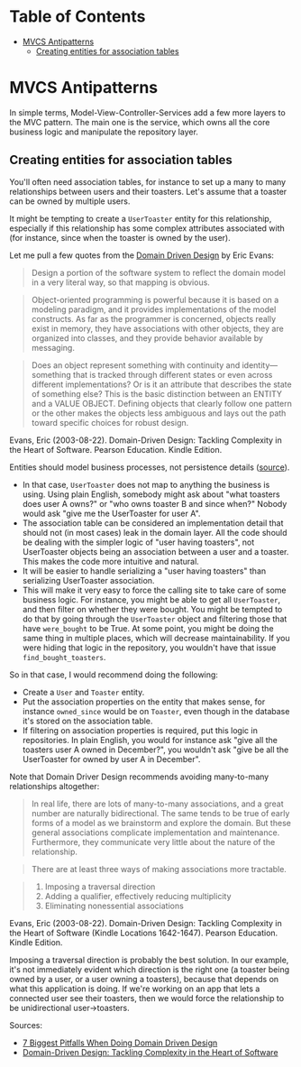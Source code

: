 <!-- START doctoc generated TOC please keep comment here to allow auto update -->
<!-- DON'T EDIT THIS SECTION, INSTEAD RE-RUN doctoc TO UPDATE -->
# Table of Contents

- [MVCS Antipatterns](#mvcs-antipatterns)
  - [Creating entities for association tables](#creating-entities-for-association-tables)

<!-- END doctoc generated TOC please keep comment here to allow auto update -->

MVCS Antipatterns
=================

In simple terms, Model-View-Controller-Services add a few more layers to the
MVC pattern. The main one is the service, which owns all the core business
logic and manipulate the repository layer.

Creating entities for association tables
----------------------------------------

You'll often need association tables, for instance to set up a many to many
relationships between users and their toasters. Let's assume that a toaster can
be owned by multiple users.

It might be tempting to create a `UserToaster` entity for this relationship,
especially if this relationship has some complex attributes associated with
(for instance, since when the toaster is owned by the user).

Let me pull a few quotes from the [Domain Driven
Design](http://www.amazon.com/Domain-Driven-Design-Tackling-Complexity-Software/dp/0321125215) by Eric Evans:

> Design a portion of the software system to reflect the domain model in a very
> literal way, so that mapping is obvious.

> Object-oriented programming is powerful because it is based on a modeling
> paradigm, and it provides implementations of the model constructs. As far as
> the programmer is concerned, objects really exist in memory, they have
> associations with other objects, they are organized into classes, and they
> provide behavior available by messaging.

> Does an object represent something with continuity and identity— something
> that is tracked through different states or even across different
> implementations? Or is it an attribute that describes the state of something
> else? This is the basic distinction between an ENTITY and a VALUE OBJECT.
> Defining objects that clearly follow one pattern or the other makes the
> objects less ambiguous and lays out the path toward specific choices for
> robust design.

Evans, Eric (2003-08-22). Domain-Driven Design: Tackling Complexity in the
Heart of Software. Pearson Education. Kindle Edition.

Entities should model business processes, not persistence details
([source](http://blog.sapiensworks.com/post/2013/05/13/7-Biggest-Pitfalls-When-Doing-Domain-Driven-Design.aspx/)).

* In that case, `UserToaster` does not map to anything the business is using.
  Using plain English, somebody might ask about "what toasters does user
  A owns?" or "who owns toaster B and since when?" Nobody would ask "give me
  the UserToaster for user A".
* The association table can be considered an implementation detail that should
  not (in most cases) leak in the domain layer. All the code should be dealing
  with the simpler logic of "user having toasters", not UserToaster objects
  being an association between a user and a toaster. This makes the code more
  intuitive and natural.
* It will be easier to handle serializing a "user having toasters" than
  serializing UserToaster association.
* This will make it very easy to force the calling site to take care of some
  business logic. For instance, you might be able to get all `UserToaster`, and
  then filter on whether they were bought. You might be tempted to do that by
  going through the `UserToaster` object and filtering those that have
  `were_bought` to be True. At some point, you might be doing the same thing in
  multiple places, which will decrease maintainability. If you were hiding that
  logic in the repository, you wouldn't have that issue `find_bought_toasters`.

So in that case, I would recommend doing the following:

* Create a `User` and `Toaster` entity.
* Put the association properties on the entity that makes sense, for instance
  `owned_since` would be on `Toaster`, even though in the database it's stored
  on the association table.
* If filtering on association properties is required, put this logic in
  repositories. In plain English, you would for instance ask "give all the
  toasters user A owned in December?", you wouldn't ask "give be all the
  UserToaster for owned by user A in December".

Note that Domain Driver Design recommends avoiding many-to-many relationships
altogether:

> In real life, there are lots of many-to-many associations, and a great number
> are naturally bidirectional. The same tends to be true of early forms of
> a model as we brainstorm and explore the domain. But these general
> associations complicate implementation and maintenance. Furthermore, they
> communicate very little about the nature of the relationship.

> There are at least three ways of making associations more tractable.

> 1. Imposing a traversal direction
> 2. Adding a qualifier, effectively reducing multiplicity
> 3. Eliminating nonessential associations

Evans, Eric (2003-08-22). Domain-Driven Design: Tackling Complexity in the
Heart of Software (Kindle Locations 1642-1647). Pearson Education. Kindle
Edition.

Imposing a traversal direction is probably the best solution. In our example,
it's not immediately evident which direction is the right one (a toaster being
owned by a user, or a user owning a toasters), because that depends on what
this application is doing. If we're working on an app that lets a connected
user see their toasters, then we would force the relationship to be
unidirectional user->toasters.

Sources:

* [7 Biggest Pitfalls When Doing Domain Driven
  Design](http://blog.sapiensworks.com/post/2013/05/13/7-Biggest-Pitfalls-When-Doing-Domain-Driven-Design.aspx/)
* [Domain-Driven Design: Tackling Complexity in the Heart of
  Software](http://www.amazon.com/Domain-Driven-Design-Tackling-Complexity-Software/dp/0321125215)
